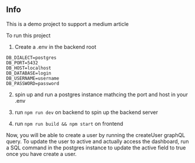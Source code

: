## Info
This is a demo project to support a medium article


To run this project

1. Create a .env in the backend root
```
DB_DIALECT=postgres
DB_PORT=5432
DB_HOST=localhost
DB_DATABASE=login
DB_USERNAME=username
DB_PASSWORD=password
```

2. spin up and run a postgres instance mathcing the port and host in your .env

3. run  ```npm run dev``` on backend to spin up the backend server

4. run ```npm run build && npm start``` on frontend


Now, you will be able to create a user by running the createUser graphQL query. To update the user to active and actually access the dashboard, run a SQL command in the postgres instance to update the active field to true once you have create a user.